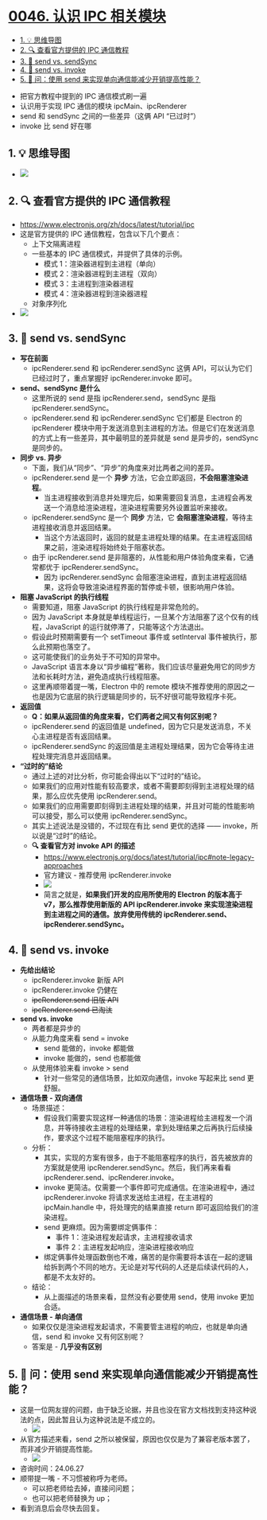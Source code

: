# [0046. 认识 IPC 相关模块](https://github.com/Tdahuyou/electron/tree/main/0046.%20%E8%AE%A4%E8%AF%86%20IPC%20%E7%9B%B8%E5%85%B3%E6%A8%A1%E5%9D%97)

<!-- region:toc -->
- [1. 💡 思维导图](#1--思维导图)
- [2. 🔍 查看官方提供的 IPC 通信教程](#2--查看官方提供的-ipc-通信教程)
- [3. 📒 send vs. sendSync](#3--send-vs-sendsync)
- [4. 📒 send vs. invoke](#4--send-vs-invoke)
- [5. 🤔 问：使用 send 来实现单向通信能减少开销提高性能？](#5--问使用-send-来实现单向通信能减少开销提高性能)
<!-- endregion:toc -->
- 把官方教程中提到的 IPC 通信模式刷一遍
- 认识用于实现 IPC 通信的模块 ipcMain、ipcRenderer
- send 和 sendSync 之间的一些差异（这俩 API “已过时”）
- invoke 比 send 好在哪

## 1. 💡 思维导图

- ![](assets/2024-10-05-22-33-26.png)

## 2. 🔍 查看官方提供的 IPC 通信教程

- https://www.electronjs.org/zh/docs/latest/tutorial/ipc
- 这是官方提供的 IPC 通信教程，包含以下几个要点：
  - 上下文隔离进程
  - 一些基本的 IPC 通信模式，并提供了具体的示例。
    - 模式 1：渲染器进程到主进程（单向）
    - 模式 2：渲染器进程到主进程（双向）
    - 模式 3：主进程到渲染器进程
    - 模式 4：渲染器进程到渲染器进程
  - 对象序列化
- ![](assets/2024-10-05-22-35-18.png)

## 3. 📒 send vs. sendSync

- **写在前面**
  - ipcRenderer.send 和 ipcRenderer.sendSync 这俩 API，可以认为它们已经过时了，重点掌握好 ipcRenderer.invoke 即可。
- **send、sendSync 是什么**
  - 这里所说的 send 是指 ipcRenderer.send，sendSync 是指 ipcRenderer.sendSync。
  - ipcRenderer.send 和 ipcRenderer.sendSync 它们都是 Electron 的 ipcRenderer 模块中用于发送消息到主进程的方法。但是它们在发送消息的方式上有一些差异，其中最明显的差异就是 send 是异步的，sendSync 是同步的。
- **同步 vs. 异步**
  - 下面，我们从“同步”、“异步”的角度来对比两者之间的差异。
  - ipcRenderer.send 是一个 **异步** 方法，它会立即返回，**不会阻塞渲染进程**。
    - 当主进程接收到消息并处理完后，如果需要回复消息，主进程会再发送一个消息给渲染进程，渲染进程需要另外设置监听来接收。
  - ipcRenderer.sendSync 是一个 **同步** 方法，它 **会阻塞渲染进程**，等待主进程接收消息并返回结果。
    - 当这个方法返回时，返回的就是主进程处理的结果。在主进程返回结果之前，渲染进程将始终处于阻塞状态。
  - 由于 ipcRenderer.send 是非阻塞的，从性能和用户体验角度来看，它通常都优于 ipcRenderer.sendSync。
    - 因为 ipcRenderer.sendSync 会阻塞渲染进程，直到主进程返回结果，这将会导致渲染进程界面的暂停或卡顿，很影响用户体验。
- **阻塞 JavaScript 的执行线程**
  - 需要知道，阻塞 JavaScript 的执行线程是非常危险的。
  - 因为 JavaScript 本身就是单线程运行，一旦某个方法阻塞了这个仅有的线程，JavaScript 的运行就停滞了，只能等这个方法退出。
  - 假设此时预期需要有一个 setTimeout 事件或 setInterval 事件被执行，那么此预期也落空了。
  - 这可能使我们的业务处于不可知的异常中。
  - JavaScript 语言本身以“异步编程”著称，我们应该尽量避免用它的同步方法和长耗时方法，避免造成执行线程阻塞。
  - 这里再顺带着提一嘴，Electron 中的 remote 模块不推荐使用的原因之一也是因为它底层的执行逻辑是同步的，玩不好很可能导致程序卡死。
- **返回值**
  - **Q：如果从返回值的角度来看，它们两者之间又有何区别呢？**
  - ipcRenderer.send 的返回值是 undefined，因为它只是发送消息，不关心主进程是否有返回结果。
  - ipcRenderer.sendSync 的返回值是主进程处理结果，因为它会等待主进程处理完消息并返回结果。
- **“过时的”结论**
  - 通过上述的对比分析，你可能会得出以下“过时的”结论。
  - 如果我们的应用对性能有较高要求，或者不需要即刻得到主进程处理的结果，那么应优先使用 ipcRenderer.send。
  - 如果我们的应用需要即刻得到主进程处理的结果，并且对可能的性能影响可以接受，那么可以使用 ipcRenderer.sendSync。
  - 其实上述说法是没错的，不过现在有比 send 更优的选择 —— invoke，所以说是“过时”的结论。
  - **🔍 查看官方对 invoke API 的描述**
    - https://www.electronjs.org/docs/latest/tutorial/ipc#note-legacy-approaches
    - 官方建议 - 推荐使用 ipcRenderer.invoke
    - ![](assets/2024-10-05-22-39-45.png)
    - 简言之就是，**如果我们开发的应用所使用的 Electron 的版本高于 v7，那么推荐使用新版的 API ipcRenderer.invoke 来实现渲染进程到主进程之间的通信。放弃使用传统的 ipcRenderer.send、ipcRenderer.sendSync。**

## 4. 📒 send vs. invoke

- **先给出结论**
  - ipcRenderer.invoke 新版 API
  - ipcRenderer.invoke 仍健在
  - ~~ipcRenderer.send 旧版 API~~
  - ~~ipcRenderer.send 已淘汰~~
- **send vs. invoke**
  - 两者都是异步的
  - 从能力角度来看 send = invoke
    - send 能做的，invoke 都能做
    - invoke 能做的，send 也都能做
  - 从使用体验来看 invoke > send
    - 针对一些常见的通信场景，比如双向通信，invoke 写起来比 send 更舒服。
- **通信场景 - 双向通信**
  - 场景描述：
    - 假设我们需要实现这样一种通信的场景：渲染进程给主进程发一个消息，并等待接收主进程的处理结果，拿到处理结果之后再执行后续操作，要求这个过程不能阻塞程序的执行。
  - 分析：
    - 其实，实现的方案有很多，由于不能阻塞程序的执行，首先被放弃的方案就是使用 ipcRenderer.sendSync。然后，我们再来看看 ipcRenderer.send、ipcRenderer.invoke。
    - invoke 更简洁。仅需要一个事件即可完成通信。在渲染进程中，通过 ipcRenderer.invoke 将请求发送给主进程，在主进程的 ipcMain.handle 中，将处理完的结果直接 return 即可返回给我们的渲染进程。
    - send 更麻烦。因为需要绑定俩事件：
      - 事件 1：渲染进程发起请求，主进程接收请求
      - 事件 2：主进程发起响应，渲染进程接收响应
    - 绑定俩事件处理函数倒也不难，痛苦的是你需要将本该在一起的逻辑给拆到两个不同的地方。无论是对写代码的人还是后续读代码的人，都是不太友好的。
  - 结论：
    - 从上面描述的场景来看，显然没有必要使用 send，使用 invoke 更加合适。
- **通信场景 - 单向通信**
  - 如果仅仅是渲染进程发起请求，不需要管主进程的响应，也就是单向通信，send 和 invoke 又有何区别呢？
  - 答案是 - **几乎没有区别**

## 5. 🤔 问：使用 send 来实现单向通信能减少开销提高性能？

- 这是一位网友提的问题，由于缺乏论据，并且也没在官方文档找到支持这种说法的点，因此暂且认为这种说法是不成立的。
  - ![](assets/2024-10-05-22-42-58.png)
- 从官方描述来看，send 之所以被保留，原因也仅仅是为了兼容老版本罢了，而非减少开销提高性能。
  - ![](assets/2024-10-05-22-46-44.png)
- 咨询时间：24.06.27
- 顺带提一嘴 - 不习惯被称呼为老师。
  - 可以把老师给去掉，直接问问题；
  - 也可以把老师替换为 up；
- 看到消息后会尽快去回复。















